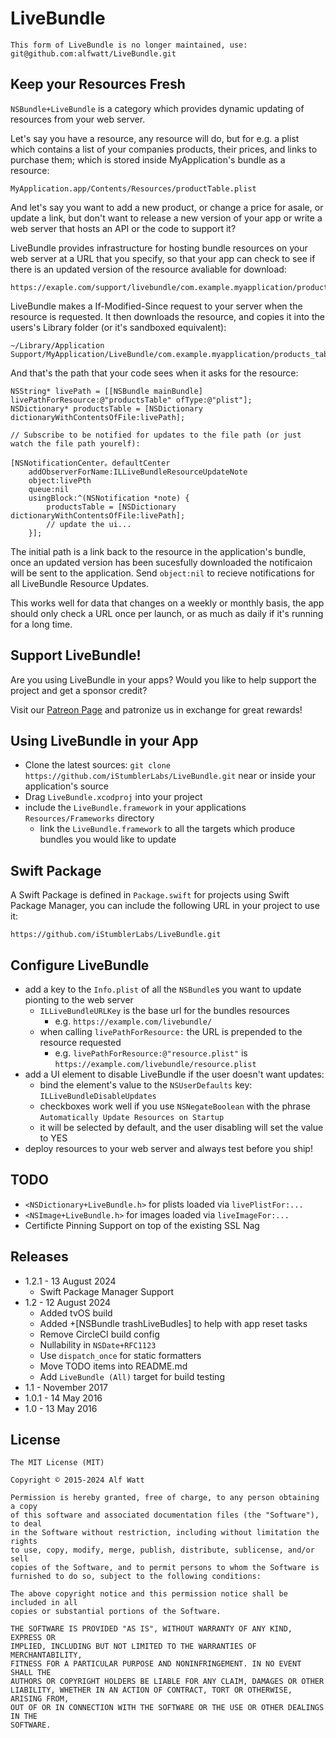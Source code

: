 
# LiveBundle

```
This form of LiveBundle is no longer maintained, use: git@github.com:alfwatt/LiveBundle.git
```

## Keep your Resources Fresh

`NSBundle+LiveBundle` is a category which provides dynamic updating of resources from your web server.

Let's say you have a resource, any resource will do, but for e.g. a plist which contains a list of your companies
products, their prices, and links to purchase them; which is stored inside MyApplication's bundle as a resource:

    MyApplication.app/Contents/Resources/productTable.plist

And let's say you want to add a new product, or change a price for asale, or update a link, but don't want to
release a new version of your app or write a web server that hosts an API or the code to support it?

LiveBundle provides infrastructure for hosting bundle resources on your web server at a URL that you specify,
so that your app can check to see if there is an updated version of the resource avaliable for download:

    https://exaple.com/support/livebundle/com.example.myapplication/productsTable.plist

LiveBundle makes a If-Modified-Since request to your server when the resource is requested. It
then downloads the resource, and copies it into the users's Library folder (or it's sandboxed equivalent):

    ~/Library/Application Support/MyApplication/LiveBundle/com.example.myapplication/products_table.plist

And that's the path that your code sees when it asks for the resource:

    NSString* livePath = [[NSBundle mainBundle] livePathForResource:@"productsTable" ofType:@"plist"];
    NSDictionary* productsTable = [NSDictionary dictionaryWithContentsOfFile:livePath];

    // Subscribe to be notified for updates to the file path (or just watch the file path yourelf):

    [NSNotificationCenter。defaultCenter 
        addObserverForName:ILLiveBundleResourceUpdateNote 
        object:livePth 
        queue:nil 
        usingBlock:^(NSNotification *note) {
            productsTable = [NSDictionary dictionaryWithContentsOfFile:livePath];
            // update the ui...
        }];

The initial path is a link back to the resource in the application's bundle, once an updated version
has been sucesfully downloaded the notificaion will be sent to the application. Send `object:nil` to
recieve notifications for all LiveBundle Resource Updates.

This works well for data that changes on a weekly or monthly basis, the app should only check a URL
once per launch, or as much as daily if it's running for a long time.

## Support LiveBundle! <a id="support"></a>

Are you using LiveBundle in your apps? Would you like to help support the project and get a sponsor credit?

Visit our [Patreon Page](https://www.patreon.com/istumblerlabs) and patronize us in exchange for great rewards!

## Using LiveBundle in your App

- Clone the latest sources: `git clone https://github.com/iStumblerLabs/LiveBundle.git` 
  near or inside your application's source 
- Drag `LiveBundle.xcodproj` into your project
- include the `LiveBundle.framework` in your applications `Resources/Frameworks` directory
    - link the `LiveBundle.framework` to all the targets which produce bundles you would like to update

## Swift Package <a id="spm"></a>

A Swift Package is defined in `Package.swift` for projects using Swift Package Manager, 
you can include the following URL in your project to use it:

    https://github.com/iStumblerLabs/LiveBundle.git

## Configure LiveBundle

- add a key to the `Info.plist` of all the `NSBundle`s you want to update pionting to the web server
    - `ILLiveBundleURLKey` is the base url for the bundles resources
        - e.g. `https://example.com/livebundle/`
    - when calling `livePathForResource:` the URL is prepended to the resource requested
        - e.g. `livePathForResource:@"resource.plist"` is `https://example.com/livebundle/resource.plist`
- add a UI element to disable LiveBundle if the user doesn't want updates:
    - bind the element's value to the `NSUserDefaults` key: `ILLiveBundleDisableUpdates`
    - checkboxes work well if you use `NSNegateBoolean` with the phrase `Automatically Update Resources on Startup`
    - it will be selected by default, and the user disabling will set the value to YES
- deploy resources to your web server and always test before you ship!

## TODO

- `<NSDictionary+LiveBundle.h>` for plists loaded via `livePlistFor:...`
- `<NSImage+LiveBundle.h>` for images loaded via `liveImageFor:...`
- Certificte Pinning Support on top of the existing SSL Nag

## Releases

- 1.2.1 - 13 August 2024
    * Swift Package Manager Support
- 1.2 - 12 August 2024
    * Added tvOS build
    * Added +[NSBundle trashLiveBudles] to help with app reset tasks
    * Remove CircleCI build config
    * Nullability in `NSDate+RFC1123`
    * Use `dispatch_once` for static formatters
    * Move TODO items into README.md
    * Add `LiveBundle (All)` target for build testing
- 1.1 - November 2017
- 1.0.1 - 14 May 2016
- 1.0 - 13 May 2016

## License

    The MIT License (MIT)

    Copyright © 2015-2024 Alf Watt

    Permission is hereby granted, free of charge, to any person obtaining a copy
    of this software and associated documentation files (the "Software"), to deal
    in the Software without restriction, including without limitation the rights
    to use, copy, modify, merge, publish, distribute, sublicense, and/or sell
    copies of the Software, and to permit persons to whom the Software is
    furnished to do so, subject to the following conditions:

    The above copyright notice and this permission notice shall be included in all
    copies or substantial portions of the Software.

    THE SOFTWARE IS PROVIDED "AS IS", WITHOUT WARRANTY OF ANY KIND, EXPRESS OR
    IMPLIED, INCLUDING BUT NOT LIMITED TO THE WARRANTIES OF MERCHANTABILITY,
    FITNESS FOR A PARTICULAR PURPOSE AND NONINFRINGEMENT. IN NO EVENT SHALL THE
    AUTHORS OR COPYRIGHT HOLDERS BE LIABLE FOR ANY CLAIM, DAMAGES OR OTHER
    LIABILITY, WHETHER IN AN ACTION OF CONTRACT, TORT OR OTHERWISE, ARISING FROM,
    OUT OF OR IN CONNECTION WITH THE SOFTWARE OR THE USE OR OTHER DEALINGS IN THE
    SOFTWARE.
